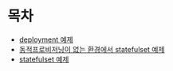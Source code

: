 # 목차
* [deployment 예제](deployment.yaml)
* [동적프로비저닝이 없는 환경에서 statefulset 예제](./statefulset.yaml)
* [statefulset 예제](./statefulset_with_dynamicprovision.yaml)